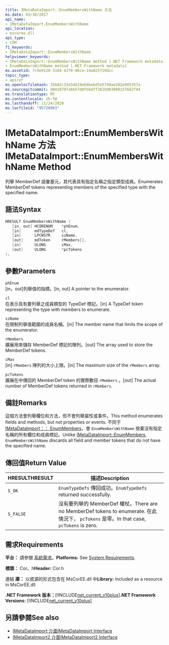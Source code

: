 ```yaml
---
title: IMetaDataImport::EnumMembersWithName 方法
ms.date: 03/30/2017
api_name:
- IMetaDataImport.EnumMembersWithName
api_location:
- mscoree.dll
api_type:
- COM
f1_keywords:
- IMetaDataImport::EnumMembersWithName
helpviewer_keywords:
- IMetaDataImport::EnumMembersWithName method [.NET Framework metadata]
- EnumMembersWithName method [.NET Framework metadata]
ms.assetid: 7c9e9120-3104-42f0-86ce-19a025f20dcc
topic_type:
- apiref
ms.openlocfilehash: 35b82c33e54619eb9bebd5e5749ae202e905357a
ms.sourcegitcommit: d8020797a6657d0fbbdff362b80300815f682f94
ms.translationtype: MT
ms.contentlocale: zh-TW
ms.lasthandoff: 11/24/2020
ms.locfileid: "95720983"
---
```

# <a name="imetadataimportenummemberswithname-method"></a><span data-ttu-id="8c02f-102">IMetaDataImport::EnumMembersWithName 方法</span><span class="sxs-lookup"><span data-stu-id="8c02f-102">IMetaDataImport::EnumMembersWithName Method</span></span>

<span data-ttu-id="8c02f-103">列舉 MemberDef 語彙基元，其代表具有指定名稱之指定類型成員。</span><span class="sxs-lookup"><span data-stu-id="8c02f-103">Enumerates MemberDef tokens representing members of the specified type with the specified name.</span></span>  
  
## <a name="syntax"></a><span data-ttu-id="8c02f-104">語法</span><span class="sxs-lookup"><span data-stu-id="8c02f-104">Syntax</span></span>  
  
```cpp  
HRESULT EnumMembersWithName (  
   [in, out] HCORENUM    *phEnum,
   [in]      mdTypeDef   cl,
   [in]      LPCWSTR     szName,
   [out]     mdToken     rMembers[],
   [in]      ULONG       cMax,
   [out]     ULONG       *pcTokens  
);  
```  
  
## <a name="parameters"></a><span data-ttu-id="8c02f-105">參數</span><span class="sxs-lookup"><span data-stu-id="8c02f-105">Parameters</span></span>  

 `phEnum`  
 <span data-ttu-id="8c02f-106">[in，out]列舉值的指標。</span><span class="sxs-lookup"><span data-stu-id="8c02f-106">[in, out] A pointer to the enumerator.</span></span>  
  
 `cl`  
 <span data-ttu-id="8c02f-107">在表示具有要列舉之成員類型的 TypeDef 標記。</span><span class="sxs-lookup"><span data-stu-id="8c02f-107">[in] A TypeDef token representing the type with members to enumerate.</span></span>  
  
 `szName`  
 <span data-ttu-id="8c02f-108">在限制列舉值範圍的成員名稱。</span><span class="sxs-lookup"><span data-stu-id="8c02f-108">[in] The member name that limits the scope of the enumerator.</span></span>  
  
 `rMembers`  
 <span data-ttu-id="8c02f-109">擴展用來儲存 MemberDef 標記的陣列。</span><span class="sxs-lookup"><span data-stu-id="8c02f-109">[out] The array used to store the MemberDef tokens.</span></span>  
  
 `cMax`  
 <span data-ttu-id="8c02f-110">[in] `rMembers` 陣列的大小上限。</span><span class="sxs-lookup"><span data-stu-id="8c02f-110">[in] The maximum size of the `rMembers` array.</span></span>  
  
 `pcTokens`  
 <span data-ttu-id="8c02f-111">擴展在中傳回的 MemberDef token 的實際數目 `rMembers` 。</span><span class="sxs-lookup"><span data-stu-id="8c02f-111">[out] The actual number of MemberDef tokens returned in `rMembers`.</span></span>  
  
## <a name="remarks"></a><span data-ttu-id="8c02f-112">備註</span><span class="sxs-lookup"><span data-stu-id="8c02f-112">Remarks</span></span>  

 <span data-ttu-id="8c02f-113">這個方法會列舉欄位和方法，但不會列舉屬性或事件。</span><span class="sxs-lookup"><span data-stu-id="8c02f-113">This method enumerates fields and methods, but not properties or events.</span></span> <span data-ttu-id="8c02f-114">不同于 [IMetaDataImport：： EnumMembers](imetadataimport-enummembers-method.md)，會 `EnumMembersWithName` 捨棄沒有指定名稱的所有欄位和成員標記。</span><span class="sxs-lookup"><span data-stu-id="8c02f-114">Unlike [IMetaDataImport::EnumMembers](imetadataimport-enummembers-method.md), `EnumMembersWithName` discards all field and member tokens that do not have the specified name.</span></span>  
  
## <a name="return-value"></a><span data-ttu-id="8c02f-115">傳回值</span><span class="sxs-lookup"><span data-stu-id="8c02f-115">Return Value</span></span>  
  
|<span data-ttu-id="8c02f-116">HRESULT</span><span class="sxs-lookup"><span data-stu-id="8c02f-116">HRESULT</span></span>|<span data-ttu-id="8c02f-117">描述</span><span class="sxs-lookup"><span data-stu-id="8c02f-117">Description</span></span>|  
|-------------|-----------------|  
|`S_OK`|<span data-ttu-id="8c02f-118">`EnumTypeDefs` 傳回成功。</span><span class="sxs-lookup"><span data-stu-id="8c02f-118">`EnumTypeDefs` returned successfully.</span></span>|  
|`S_FALSE`|<span data-ttu-id="8c02f-119">沒有要列舉的 MemberDef 權杖。</span><span class="sxs-lookup"><span data-stu-id="8c02f-119">There are no MemberDef tokens to enumerate.</span></span> <span data-ttu-id="8c02f-120">在此情況下， `pcTokens` 是零。</span><span class="sxs-lookup"><span data-stu-id="8c02f-120">In that case, `pcTokens` is zero.</span></span>|  
  
## <a name="requirements"></a><span data-ttu-id="8c02f-121">需求</span><span class="sxs-lookup"><span data-stu-id="8c02f-121">Requirements</span></span>  

 <span data-ttu-id="8c02f-122">**平台：** 請參閱 [系統需求](../../get-started/system-requirements.md)。</span><span class="sxs-lookup"><span data-stu-id="8c02f-122">**Platforms:** See [System Requirements](../../get-started/system-requirements.md).</span></span>  
  
 <span data-ttu-id="8c02f-123">**標頭：** Cor。h</span><span class="sxs-lookup"><span data-stu-id="8c02f-123">**Header:** Cor.h</span></span>  
  
 <span data-ttu-id="8c02f-124">連結 **庫：** 以資源的形式包含在 MsCorEE.dll 中</span><span class="sxs-lookup"><span data-stu-id="8c02f-124">**Library:** Included as a resource in MsCorEE.dll</span></span>  
  
 <span data-ttu-id="8c02f-125">**.NET Framework 版本：**[!INCLUDE[net_current_v10plus](../../../../includes/net-current-v10plus-md.md)]</span><span class="sxs-lookup"><span data-stu-id="8c02f-125">**.NET Framework Versions:** [!INCLUDE[net_current_v10plus](../../../../includes/net-current-v10plus-md.md)]</span></span>  
  
## <a name="see-also"></a><span data-ttu-id="8c02f-126">另請參閱</span><span class="sxs-lookup"><span data-stu-id="8c02f-126">See also</span></span>

- [<span data-ttu-id="8c02f-127">IMetaDataImport 介面</span><span class="sxs-lookup"><span data-stu-id="8c02f-127">IMetaDataImport Interface</span></span>](imetadataimport-interface.md)
- [<span data-ttu-id="8c02f-128">IMetaDataImport2 介面</span><span class="sxs-lookup"><span data-stu-id="8c02f-128">IMetaDataImport2 Interface</span></span>](imetadataimport2-interface.md)
